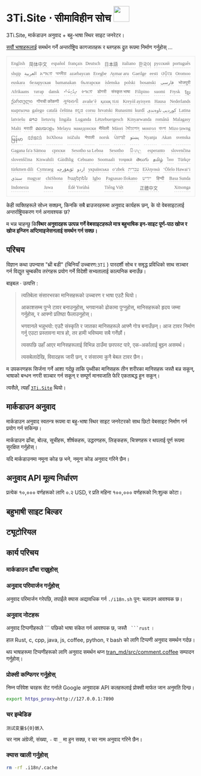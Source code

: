 <h1 style="justify-content:space-between">3Ti.Site ⋅ सीमाविहीन सोच <img src="//i-01.eu.org/3Ti/logo.svg" style="user-select:none;margin-top:-1px;width:42px"></h1>

3Ti.Site, मार्कडाउन अनुवाद + बहु-भाषा स्थिर साइट जनरेटर।

[सयौं भाषाहरूलाई](https://github.com/i18n-site/node/blob/main/lang/src/index.js) समर्थन गर्ने अन्तर्राष्ट्रिय कागजातहरू र ब्लगहरू द्रुत रूपमा निर्माण गर्नुहोस् ...

<pre class="langli" style="display:flex;flex-wrap:wrap;background:transparent;border:1px solid #eee;font-size:12px;box-shadow:0 0 3px inset #eee;padding:12px 5px 4px 12px;justify-content:space-between;"><style>pre.langli i{font-weight:300;font-family:s;margin-right:7px;margin-bottom:8px;font-style:normal;color:#666;border-bottom:1px dashed #ccc;}</style><i>English</i><i> 简体中文 </i><i>español</i><i>français</i><i>Deutsch</i><i> 日本語 </i><i>italiano</i><i>한국어</i><i>русский</i><i>português</i><i>shqip</i><i>‫العربية‬</i><i>አማርኛ</i><i>অসমীয়া</i><i>azərbaycan</i><i>Eʋegbe</i><i>Aymar aru</i><i>Gaeilge</i><i>eesti</i><i>ଓଡ଼ିଆ</i><i>Oromoo</i><i>euskara</i><i>беларуская</i><i>bamanakan</i><i>български</i><i>íslenska</i><i>polski</i><i>bosanski</i><i>‫فارسی‬</i><i>भोजपुरी</i><i>Afrikaans</i><i>татар</i><i>dansk</i><i>‫ދިވެހިބަސް‬</i><i>ትግርኛ</i><i>डोगरी</i><i>संस्कृत भाषा</i><i>Filipino</i><i>suomi</i><i>Frysk</i><i>ខ្មែរ</i><i>ქართული</i><i>गोंयची कोंकणी</i><i>ગુજરાતી</i><i>avañe’ẽ</i><i>қазақ тілі</i><i>Kreyòl ayisyen</i><i>Hausa</i><i>Nederlands</i><i>кыргызча</i><i>galego</i><i>català</i><i>čeština</i><i>ಕನ್ನಡ</i><i>corsu</i><i>hrvatski</i><i>Runasimi</i><i>kurdî</i><i>‫کوردیی ناوەندی‬</i><i>Latina</i><i>latviešu</i><i>ລາວ</i><i>lietuvių</i><i>lingála</i><i>Luganda</i><i>Lëtzebuergesch</i><i>Kinyarwanda</i><i>română</i><i>Malagasy</i><i>Malti</i><i>मराठी</i><i>മലയാളം</i><i>Melayu</i><i>македонски</i><i>मैथिली</i><i>Māori</i><i>মৈতৈলোন্</i><i>монгол</i><i>বাংলা</i><i>Mizo ṭawng</i><i>မြန်မာ</i><i>𞄀𞄄𞄰𞄩𞄍𞄜𞄰</i><i>IsiXhosa</i><i>isiZulu</i><i>नेपाली</i><i>norsk</i><i>ਪੰਜਾਬੀ</i><i>‫پښتو‬</i><i>Nyanja</i><i>Akan</i><i>svenska</i><i>Gagana fa'a Sāmoa</i><i>српски</i><i>Sesotho sa Leboa</i><i>Sesotho</i><i>සිංහල</i><i>esperanto</i><i>slovenčina</i><i>slovenščina</i><i>Kiswahili</i><i>Gàidhlig</i><i>Cebuano</i><i>Soomaali</i><i>тоҷикӣ</i><i>తెలుగు</i><i>தமிழ்</i><i>ไทย</i><i>Türkçe</i><i>türkmen dili</i><i>Cymraeg</i><i>‫ئۇيغۇرچە‬</i><i>‫اردو‬</i><i>українська</i><i>o‘zbek</i><i>‫עברית‬</i><i>Ελληνικά</i><i>ʻŌlelo Hawaiʻi</i><i>‫سنڌي‬</i><i>magyar</i><i>chiShona</i><i>հայերեն</i><i>Igbo</i><i>Pagsasao Ilokano</i><i>‫ייִדיש‬</i><i>हिन्दी</i><i>Basa Sunda</i><i>Indonesia</i><i>Jawa</i><i>Èdè Yorùbá</i><i>Tiếng Việt</i><i> 正體中文 </i><i>Xitsonga</i></pre>

केही व्यक्तिहरूले सोध्न सक्छन्, किनकि सबै ब्राउजरहरूमा अनुवाद कार्यहरू छन्, के यो वेबसाइटलाई अन्तर्राष्ट्रियकरण गर्न अनावश्यक छ?

म भन्न चाहन्छु कि**स्थिर अनुवादहरू उत्पन्न गर्ने वेबसाइटहरूले मात्र बहुभाषिक इन-साइट पूर्ण-पाठ खोज र खोज इन्जिन अप्टिमाइजेसनलाई समर्थन गर्न सक्छ।**

## परिचय

विज्ञान कथा उपन्यास &quot;थ्री बडी&quot; (चिनियाँ उच्चारण:`3Tǐ` ) पारदर्शी सोच र समृद्ध प्रविधिको साथ सञ्चार गर्न विद्युत चुम्बकीय तरंगहरू प्रयोग गर्ने विदेशी सभ्यतालाई काल्पनिक बनाउँछ।

बाइबल · उत्पत्ति :

> त्यतिबेला संसारभरका मानिसहरूको उच्चारण र भाषा एउटै थियो।
>
> आकाशसम्म पुग्ने टावर बनाउनुहोस्, भगवानको ढोकामा पुग्नुहोस्, मानिसहरूको हृदय जम्मा गर्नुहोस्, र आफ्नो प्रतिष्ठा फैलाउनुहोस्।
>
> भगवानले भन्नुभयो: एउटै संस्कृति र जातका मानिसहरूले आफ्नै गोत्र बनाउँछन्। आज टावर निर्माण गर्नु एउटा प्रस्तावना मात्र हो, तर हामी भविष्यमा सबै गर्नेछौं।
>
> त्यसपछि उहाँ आएर मानिसहरूलाई विभिन्न ठाउँमा छरपस्ट पारे, एक-अर्कालाई बुझ्न असमर्थ।
>
> त्यसबेलादेखि, विवादहरू जारी छन्, र संसारमा कुनै बेबल टावर छैन।

म उपकरणहरू सिर्जना गर्ने आशा गर्दछु ताकि पृथ्वीका मानिसहरू तीन शरीरका मानिसहरू जस्तै बन्न सकून्, भाषाको बन्धन नगरी सञ्चार गर्न सकून् र सम्पूर्ण मानवजाति फेरि एकताबद्ध हुन सकून्।

त्यसैले, त्यहाँ [`3Ti.Site`](//3Ti.Site) थियो।

## मार्कडाउन अनुवाद

मार्कडाउन अनुवाद स्वतन्त्र रूपमा वा बहु-भाषा स्थिर साइट जनरेटरको साथ छिटो वेबसाइट निर्माण गर्न प्रयोग गर्न सकिन्छ।

मार्कडाउन ढाँचा, बोल्ड, सूचीहरू, शीर्षकहरू, उद्धरणहरू, लिङ्कहरू, चित्रणहरू र थपलाई पूर्ण रूपमा सुरक्षित गर्नुहोस्।

यदि मार्कडाउनमा नमूना कोड छ भने, नमूना कोड अनुवाद गरिने छैन।

## अनुवाद API मूल्य निर्धारण

प्रत्येक १०,००० वर्णहरूको लागि ०.२ USD, र प्रति महिना १००,००० वर्णहरूको नि:शुल्क कोटा।

## बहुभाषी साइट बिल्डर

## ट्यूटोरियल

## कार्य परिचय

### मार्कडाउन ढाँचा राख्नुहोस्

### अनुवाद परिमार्जन गर्नुहोस्

अनुवाद परिमार्जन गरेपछि, तपाईंले क्यास अद्यावधिक गर्न `./i18n.sh` पुन: चलाउन आवश्यक छ।

### अनुवाद नोटहरू

अनुवाद टिप्पणीहरूले \``` पछिको भाषा संकेत गर्न आवश्यक छ, जस्तै ` ```rust` ।

हाल Rust, c, cpp, java, js, coffee, python, र bash को लागि टिप्पणी अनुवाद समर्थन गर्दछ।

थप भाषाहरूमा टिप्पणीहरूको लागि अनुवाद समर्थन थप्न [tran_md/src/comment.coffee](https://github.com/i18n-site/node/blob/main/tran_md/src/comment.coffee) सम्पादन गर्नुहोस्।

### प्रोक्सी कन्फिगर गर्नुहोस्

निम्न परिवेश चरहरू सेट गर्नाले Google अनुवादक API कलहरूलाई प्रोक्सी मार्फत जान अनुमति दिन्छ।

```bash
export https_proxy=http://127.0.0.1:7890
```

### चर इम्बेडिङ

```
测试变量${0}嵌入
```

चर नाम अंग्रेजी, संख्या, `-` वा `_` मा हुन सक्छ, र चर नाम अनुवाद गरिने छैन।

### क्यास खाली गर्नुहोस्

```bash
rm -rf .i18n/.cache
```
